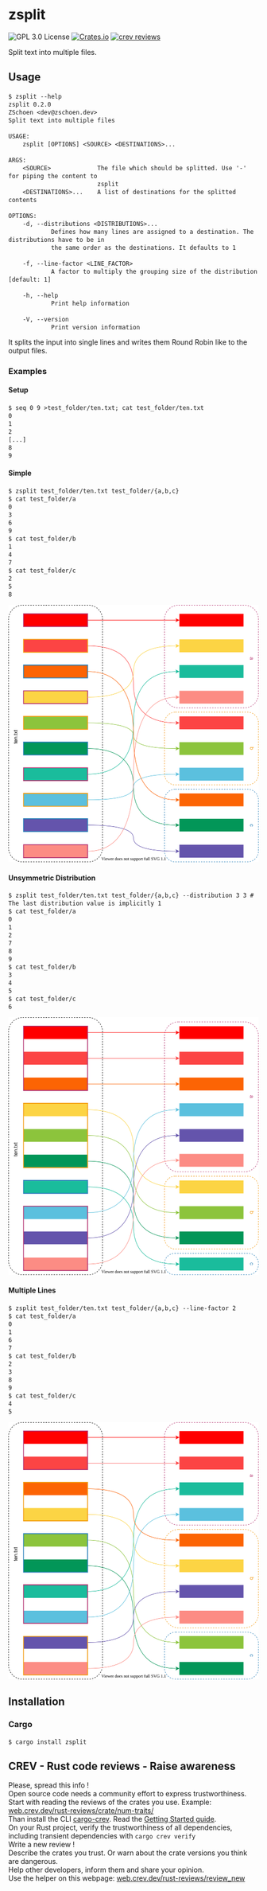 # zsplit

![GPL 3.0 License](https://img.shields.io/github/license/TheAlgorythm/zsplit?style=for-the-badge&logo=open-source-initiative)
[![Crates.io](https://img.shields.io/crates/v/zsplit?style=for-the-badge&logo=rust)](https://crates.io/crates/zsplit)
[![crev reviews](https://web.crev.dev/rust-reviews/badge/crev_count/zsplit.svg)](https://web.crev.dev/rust-reviews/crate/zsplit/)

Split text into multiple files.

## Usage

```console
$ zsplit --help
zsplit 0.2.0
ZSchoen <dev@zschoen.dev>
Split text into multiple files

USAGE:
    zsplit [OPTIONS] <SOURCE> <DESTINATIONS>...

ARGS:
    <SOURCE>             The file which should be splitted. Use '-' for piping the content to
                         zsplit
    <DESTINATIONS>...    A list of destinations for the splitted contents

OPTIONS:
    -d, --distributions <DISTRIBUTIONS>...
            Defines how many lines are assigned to a destination. The distributions have to be in
            the same order as the destinations. It defaults to 1

    -f, --line-factor <LINE_FACTOR>
            A factor to multiply the grouping size of the distribution [default: 1]

    -h, --help
            Print help information

    -V, --version
            Print version information
```

It splits the input into single lines and writes them Round Robin like to the output files.

### Examples

#### Setup

```console
$ seq 0 9 >test_folder/ten.txt; cat test_folder/ten.txt
0
1
2
[...]
8
9
```

#### Simple

```console
$ zsplit test_folder/ten.txt test_folder/{a,b,c}
$ cat test_folder/a
0
3
6
9
$ cat test_folder/b
1
4
7
$ cat test_folder/c
2
5
8
```

![Visualisation of simple](docs/simple.svg)

#### Unsymmetric Distribution

```console
$ zsplit test_folder/ten.txt test_folder/{a,b,c} --distribution 3 3 # The last distribution value is implicitly 1
$ cat test_folder/a
0
1
2
7
8
9
$ cat test_folder/b
3
4
5
$ cat test_folder/c
6
```

![Visualisation of unsymmetric distribution](docs/unsymmetric_distribution.svg)

#### Multiple Lines

```console
$ zsplit test_folder/ten.txt test_folder/{a,b,c} --line-factor 2
$ cat test_folder/a
0
1
6
7
$ cat test_folder/b
2
3
8
9
$ cat test_folder/c
4
5
```

![Visualisation of multiple lines](docs/multiple_lines.svg)

## Installation

### Cargo

```console
$ cargo install zsplit
```

## CREV - Rust code reviews - Raise awareness

Please, spread this info !\
Open source code needs a community effort to express trustworthiness.\
Start with reading the reviews of the crates you use. Example: [web.crev.dev/rust-reviews/crate/num-traits/](https://web.crev.dev/rust-reviews/crate/num-traits/) \
Than install the CLI [cargo-crev](https://github.com/crev-dev/cargo-crev)\. Read the [Getting Started guide](https://github.com/crev-dev/cargo-crev/blob/master/cargo-crev/src/doc/getting_started.md). \
On your Rust project, verify the trustworthiness of all dependencies, including transient dependencies with `cargo crev verify`\
Write a new review ! \
Describe the crates you trust. Or warn about the crate versions you think are dangerous.\
Help other developers, inform them and share your opinion.\
Use the helper on this webpage: [web.crev.dev/rust-reviews/review_new](https://web.crev.dev/rust-reviews/review_new)


